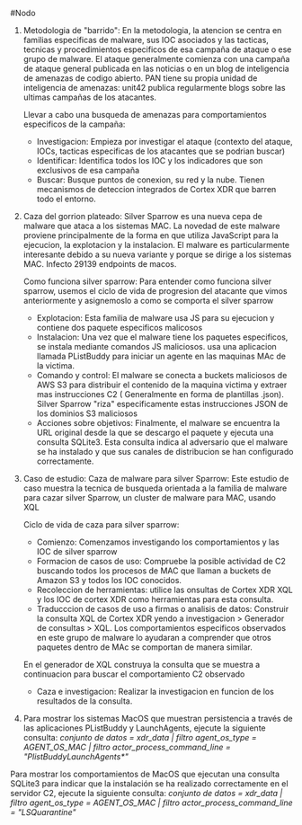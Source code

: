 #Nodo
1. Metodologia de "barrido": En la metodologia, la atencion se centra en familias especificas de malware, sus IOC asociados y las tacticas, tecnicas y procedimientos especificos de esa campaña de ataque o ese grupo de malware. El ataque generalmente comienza con una campaña de ataque general publicada en las noticias o en un blog de inteligencia de amenazas de codigo abierto.
   PAN tiene su propia unidad de inteligencia de amenazas: unit42 publica regularmente blogs sobre las ultimas campañas de los atacantes.
   
   Llevar a cabo una busqueda de amenazas para comportamientos especificos de la campaña:
   - Investigacion: Empieza por investigar el ataque (contexto del ataque, IOCs, tacticas especificas de los atacantes que se podrian buscar)
   - Identificar: Identifica todos los IOC y los indicadores que son exclusivos de esa campaña
   - Buscar: Busque puntos de conexion, su red y la nube. Tienen mecanismos de deteccion integrados de Cortex XDR que barren todo el entorno.

2. Caza del gorrion plateado: Silver Sparrow es una nueva cepa de malware que ataca a los sistemas MAC. La novedad de este malware proviene principalmente de la forma en que utiliza JavaScript para la ejecucion, la explotacion y la instalacion. El malware es particularmente interesante debido a su nueva variante y porque se dirige a los sistemas MAC. Infecto 29139 endpoints de macos.
   
   Como funciona silver sparrow: Para entender como funciona silver sparrow, usemos el ciclo de vida de progresion del atacante que vimos anteriormente y asignemoslo a como se comporta el silver sparrow
   - Explotacion: Esta familia de malware usa JS para su ejecucion y contiene dos paquete especificos malicosos
   - Instalacion: Una vez que el malware tiene los paquetes especificos, se instala mediante comandos JS maliciosos. usa una aplicacion llamada PListBuddy para iniciar un agente en las maquinas MAc de la victima. 
   - Comando y control: El malware se conecta a buckets maliciosos de AWS S3 para distribuir el contenido de la maquina victima y extraer mas instrucciones C2 ( Generalmente en forma de plantillas .json). Silver Sparrow "riza" especificamente estas instrucciones JSON de los dominios S3 maliciosos
   - Acciones sobre objetivos: Finalmente, el malware se encuentra la URL original desde la que se descargo el paquete y ejecuta una consulta SQLite3. Esta consulta indica al adversario que el malware se ha instalado y que sus canales de distribucion se han configurado correctamente.

3. Caso de estudio: Caza de malware para silver Sparrow: Este estudio de caso muestra la tecnica de busqueda orientada a la familia de malware para cazar silver Sparrow, un cluster de malware para MAC, usando XQL
   
   Ciclo de vida de caza para silver sparrow:
   - Comienzo: Comenzamos investigando los comportamientos y las IOC de silver sparrow
   - Formacion de casos de uso: Compruebe la posible actividad de C2 buscando todos los procesos de MAC que llaman a buckets de Amazon S3 y todos los IOC conocidos.
   - Recoleccion de herramientas: utilice las onsultas de Cortex XDR XQL y los IOC de cortex XDR como herramientas para esta consulta.
   - Traducccion de casos de uso a firmas o analisis de datos: Construir la consulta XQL de Cortex XDR yendo a investigacion > Generador de consultas > XQL. Los comportamientos especificos observados en este grupo de malware lo ayudaran a comprender que otros paquetes dentro de MAc se comportan de manera similar.
     
    En el generador de XQL construya la consulta que se muestra a continuacion para buscar el comportamiento C2 observado
    
   - Caza e investigacion: Realizar la investigacion en funcion de los resultados de la consulta.

4. Para mostrar los sistemas MacOS que muestran persistencia a través de las aplicaciones PListBuddy y LaunchAgents, ejecute la siguiente consulta:
_conjunto de datos = xdr_data_
_| filtro agent_os_type = AGENT_OS_MAC_
_| filtro actor_process_command_line = "*PlistBuddy*LaunchAgents*"_

Para mostrar los comportamientos de MacOS que ejecutan una consulta SQLite3 para indicar que la instalación se ha realizado correctamente en el servidor C2, ejecute la siguiente consulta:
_conjunto de datos = xdr_data_
_| filtro agent_os_type = AGENT_OS_MAC_
_| filtro actor_process_command_line = "*LSQuarantine*"_

